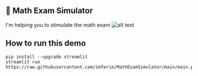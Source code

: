 ## 📄 Math Exam Simulator
I'm helping you to stimulate the math exam
![alt text](https://i.imgur.com/gpFg1Fu.png)

## How to run this demo
```
pip install --upgrade streamlit
streamlit run https://raw.githubusercontent.com/imferie/MathExamSimulator/main/main.py
```
